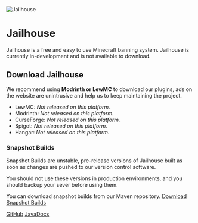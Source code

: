 <img src="JH-Banner.png" style="block" alt="Jailhouse" />

# Jailhouse
Jailhouse is a free and easy to use Minecraft banning system. Jailhouse is currently in-development and is not available to download.

## Download Jailhouse
We recommend using **Modrinth or LewMC** to download our plugins, ads on the website are unintrusive and help us to keep maintaining the project.

* LewMC: _Not released on this platform._
* Modrinth: _Not released on this platform._
* CurseForge: _Not released on this platform._
* Spigot: _Not released on this platform._
* Hangar: _Not released on this platform._

### Snapshot Builds
Snapshot Builds are unstable, pre-release versions of Jailhouse built as soon as changes are pushed to our version control software.

You should not use these versions in production environments, and you should backup your sever before using them.

You can download snapshot builds from our Maven repository. [Download Snapshot Builds](https://repo.lewmc.net/#/snapshots/net/lewmc/jailhouse)

<seealso>
    <category ref="opensource">
        <a href="https://github.com/lewmc/jailhouse">GitHub</a>
        <a href="https://lewmc.github.io/Jailhouse">JavaDocs</a>
    </category>
</seealso>